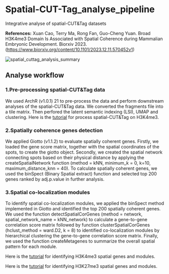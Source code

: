# Spatial-CUT-Tag_analyse_pipeline
Integrative analyse of spatial-CUT&Tag datasets

**References:**
Xuan Cao, Terry Ma, Rong Fan, Guo-Cheng Yuan. Broad H3K4me3 Domain Is Associated with Spatial Coherence during Mammalian Embryonic Development. Biorxiv 2023.
(https://www.biorxiv.org/content/10.1101/2023.12.11.570452v1)

![spatial_cuttag_analysis_summary](https://github.com/user-attachments/assets/542be610-d4af-4b43-b1f0-e11feae7ec4d)


## Analyse workflow

### 1.Pre-processing spatial-CUT&Tag data

We used ArchR (v1.0.1) 21 to pre-process the data and perform downstream analyses of the spatial-CUT&Tag data. We converted the fragments file into a tile matrix. Then perfored the latent semantic indexing (LSI), UMAP and clustering.
Here is the [tutorial](https://github.com/XuanCao-CX/Spatial-CUT-Tag_analyse_pipeline/blob/main/1.LSI_UMAP_spatial-CUT%26TAG_in_ArchR.ipynb) for process spatial-CUT&Tag on H3K4me3.

### 2.Spatially coherence genes detection

We applied Giotto (v1.1.2) to evaluate spatially coherent genes. Firstly, we loaded the gene score matrix, together with the spatial coordinates of the spots, to create the giotto object. Secondly, we created the spatial network connecting spots based on their physical distance by applying the createSpatialNetwork function (method = kNN, minimum_k = 0, k=10, maximum_distance_knn = 40). To calculate spatially coherent genes, we used the binSpect (Binary Spatial extract) function and selected top 200 genes ranked by adj.p.value in further analysis. 

### 3.Spatial co-localization modules

To identify spatial co-localization modules, we applied the binSpect method implemented in Giotto and identified the top 200 spatially coherent genes. We used the function detectSpatialCorGenes (method = network, spatial_network_name = kNN_network) to calculate a gene-to-gene correlation score matrix followed by function clusterSpatialCorGenes (hclust_method = ward.D2, k = 8) to identified co-localization  modules by hierarchical clustering the gene-to-gene correlation score matrix. Finally, we used the function createMetagenes to summarize the overall spatial pattern for each module.

Here is the [tutorial](https://github.com/XuanCao-CX/Spatial-CUT-Tag_analyse_pipeline/blob/main/2.H3K4me3_spatial_gene_and_modules_in_Giotto.ipynb) for identifying H3K4me3 spatial genes and modules.

Here is the [tutorial](https://github.com/XuanCao-CX/Spatial-CUT-Tag_analyse_pipeline/blob/main/5.H3K27me3_spatial_gene_and_modules_in_Giotto.ipynb) for identifying H3K27me3 spatial genes and modules.
